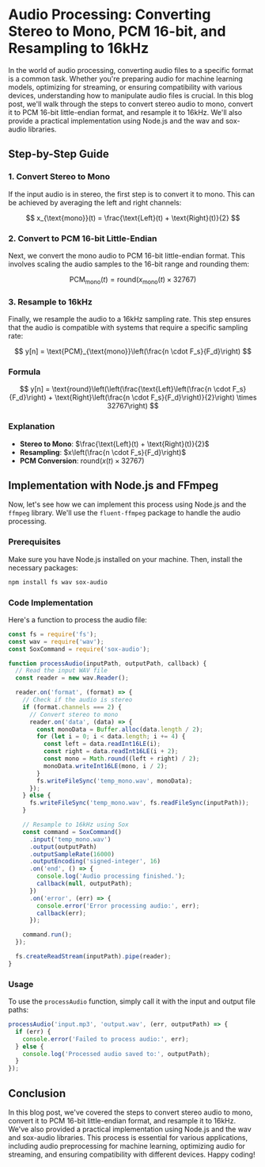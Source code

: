 # Audio Processing: Converting Stereo to Mono, PCM 16-bit, and Resampling to 16kHz

In the world of audio processing, converting audio files to a specific format is a common task. Whether you're preparing audio for machine learning models, optimizing for streaming, or ensuring compatibility with various devices, understanding how to manipulate audio files is crucial. In this blog post, we'll walk through the steps to convert stereo audio to mono, convert it to PCM 16-bit little-endian format, and resample it to 16kHz. We'll also provide a practical implementation using Node.js and the wav and sox-audio libraries.

## Step-by-Step Guide

### 1. Convert Stereo to Mono

If the input audio is in stereo, the first step is to convert it to mono. This can be achieved by averaging the left and right channels:

$$ x_{\text{mono}}(t) = \frac{\text{Left}(t) + \text{Right}(t)}{2} $$

### 2. Convert to PCM 16-bit Little-Endian

Next, we convert the mono audio to PCM 16-bit little-endian format. This involves scaling the audio samples to the 16-bit range and rounding them:

$$ \text{PCM}_{\text{mono}}(t) = \text{round}(x_{\text{mono}}(t) \times 32767) $$

### 3. Resample to 16kHz

Finally, we resample the audio to a 16kHz sampling rate. This step ensures that the audio is compatible with systems that require a specific sampling rate:

$$ y[n] = \text{PCM}_{\text{mono}}\left(\frac{n \cdot F_s}{F_d}\right) $$

### Formula

$$ y[n] = \text{round}\left(\left(\frac{\text{Left}\left(\frac{n \cdot F_s}{F_d}\right) + \text{Right}\left(\frac{n \cdot F_s}{F_d}\right)}{2}\right) \times 32767\right) $$

### Explanation

- **Stereo to Mono**: $\frac{\text{Left}(t) + \text{Right}(t)}{2}$
- **Resampling**: $x\left(\frac{n \cdot F_s}{F_d}\right)$
- **PCM Conversion**: $\text{round}(x(t) \times 32767)$

## Implementation with Node.js and FFmpeg

Now, let's see how we can implement this process using Node.js and the `ffmpeg` library. We'll use the `fluent-ffmpeg` package to handle the audio processing.

### Prerequisites

Make sure you have Node.js installed on your machine. Then, install the necessary packages:

```bash
npm install fs wav sox-audio
```

### Code Implementation

Here's a function to process the audio file:

```javascript
const fs = require('fs');
const wav = require('wav');
const SoxCommand = require('sox-audio');

function processAudio(inputPath, outputPath, callback) {
  // Read the input WAV file
  const reader = new wav.Reader();

  reader.on('format', (format) => {
    // Check if the audio is stereo
    if (format.channels === 2) {
      // Convert stereo to mono
      reader.on('data', (data) => {
        const monoData = Buffer.alloc(data.length / 2);
        for (let i = 0; i < data.length; i += 4) {
          const left = data.readInt16LE(i);
          const right = data.readInt16LE(i + 2);
          const mono = Math.round((left + right) / 2);
          monoData.writeInt16LE(mono, i / 2);
        }
        fs.writeFileSync('temp_mono.wav', monoData);
      });
    } else {
      fs.writeFileSync('temp_mono.wav', fs.readFileSync(inputPath));
    }

    // Resample to 16kHz using Sox
    const command = SoxCommand()
      .input('temp_mono.wav')
      .output(outputPath)
      .outputSampleRate(16000)
      .outputEncoding('signed-integer', 16)
      .on('end', () => {
        console.log('Audio processing finished.');
        callback(null, outputPath);
      })
      .on('error', (err) => {
        console.error('Error processing audio:', err);
        callback(err);
      });

    command.run();
  });

  fs.createReadStream(inputPath).pipe(reader);
}
```

### Usage

To use the `processAudio` function, simply call it with the input and output file paths:

```javascript
processAudio('input.mp3', 'output.wav', (err, outputPath) => {
  if (err) {
    console.error('Failed to process audio:', err);
  } else {
    console.log('Processed audio saved to:', outputPath);
  }
});
```

## Conclusion

In this blog post, we've covered the steps to convert stereo audio to mono, convert it to PCM 16-bit little-endian format, and resample it to 16kHz. We've also provided a practical implementation using Node.js and the wav and sox-audio libraries. This process is essential for various applications, including audio preprocessing for machine learning, optimizing audio for streaming, and ensuring compatibility with different devices. Happy coding!
